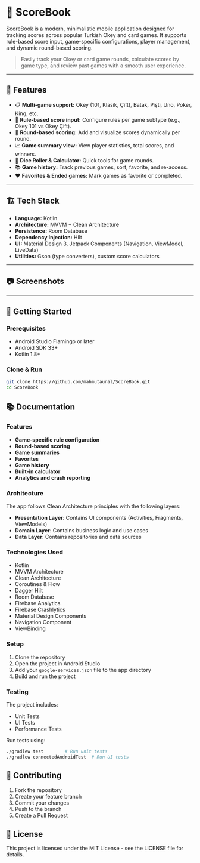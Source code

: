 # 🎯 ScoreBook

ScoreBook is a modern, minimalistic mobile application designed for tracking scores across popular Turkish Okey and card games. It supports rule-based score input, game-specific configurations, player management, and dynamic round-based scoring.

> Easily track your Okey or card game rounds, calculate scores by game type, and review past games with a smooth user experience.

---

## 🧩 Features

- 📋 **Multi-game support:** Okey (101, Klasik, Çift), Batak, Pişti, Uno, Poker, King, etc.
- 🧠 **Rule-based score input:** Configure rules per game subtype (e.g., Okey 101 vs Okey Çift).
- 🔄 **Round-based scoring:** Add and visualize scores dynamically per round.
- 📈 **Game summary view:** View player statistics, total scores, and winners.
- 🎲 **Dice Roller & Calculator:** Quick tools for game rounds.
- 📚 **Game history:** Track previous games, sort, favorite, and re-access.
- ❤️ **Favorites & Ended games:** Mark games as favorite or completed.

---

## 🏗️ Tech Stack

- **Language:** Kotlin
- **Architecture:** MVVM + Clean Architecture
- **Persistence:** Room Database
- **Dependency Injection:** Hilt
- **UI:** Material Design 3, Jetpack Components (Navigation, ViewModel, LiveData)
- **Utilities:** Gson (type converters), custom score calculators

---

## 📷 Screenshots

---

## 🚀 Getting Started

### Prerequisites

- Android Studio Flamingo or later
- Android SDK 33+
- Kotlin 1.8+

### Clone & Run

```bash
git clone https://github.com/mahmutaunal/ScoreBook.git
cd ScoreBook

```

## 📚 Documentation

### Features

- **Game-specific rule configuration**
- **Round-based scoring**
- **Game summaries**
- **Favorites**
- **Game history**
- **Built-in calculator**
- **Analytics and crash reporting**

### Architecture

The app follows Clean Architecture principles with the following layers:

- **Presentation Layer**: Contains UI components (Activities, Fragments, ViewModels)
- **Domain Layer**: Contains business logic and use cases
- **Data Layer**: Contains repositories and data sources

### Technologies Used

- Kotlin
- MVVM Architecture
- Clean Architecture
- Coroutines & Flow
- Dagger Hilt
- Room Database
- Firebase Analytics
- Firebase Crashlytics
- Material Design Components
- Navigation Component
- ViewBinding

### Setup

1. Clone the repository
2. Open the project in Android Studio
3. Add your `google-services.json` file to the app directory
4. Build and run the project

### Testing

The project includes:

- Unit Tests
- UI Tests
- Performance Tests

Run tests using:

```bash
./gradlew test        # Run unit tests
./gradlew connectedAndroidTest  # Run UI tests
```

## 🤝 Contributing

1. Fork the repository
2. Create your feature branch
3. Commit your changes
4. Push to the branch
5. Create a Pull Request

## 📄 License

This project is licensed under the MIT License - see the LICENSE file for details.
